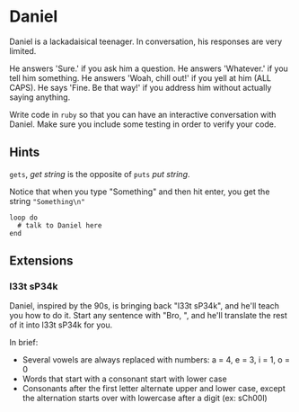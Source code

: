 # Daniel

Daniel is a lackadaisical teenager. In conversation, his responses are very limited.

He answers 'Sure.' if you ask him a question.
He answers 'Whatever.' if you tell him something.
He answers 'Woah, chill out!' if you yell at him (ALL CAPS).
He says 'Fine. Be that way!' if you address him without actually saying anything.

Write code in `ruby` so that you can have an interactive conversation with Daniel.
Make sure you include some testing in order to verify your code.

## Hints

`gets`, _get string_ is the opposite of `puts` _put string_.

Notice that when you type "Something" and then hit enter, you get the string
`"Something\n"`

```
loop do
  # talk to Daniel here
end
```

## Extensions

### l33t sP34k

Daniel, inspired by the 90s, is bringing back "l33t sP34k", and he'll teach you how to do it. Start any sentence with "Bro, ", and he'll translate the rest of it into l33t sP34k for you.

In brief:

- Several vowels are always replaced with numbers: a = 4, e = 3, i = 1, o = 0
- Words that start with a consonant start with lower case
- Consonants after the first letter alternate upper and lower case, except the alternation starts over with lowercase after a digit (ex: sCh00l)
